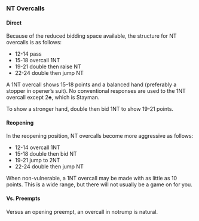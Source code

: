 ### NT Overcalls
#### Direct
Because of the reduced bidding space available, the structure for NT overcalls is as follows:
   * 12-14 pass
   * 15-18 overcall 1NT
   * 19-21 double then raise NT
   * 22-24 double then jump NT
   
A 1NT overcall shows 15–18 points and a balanced hand (preferably a stopper in
opener’s suit). No conventional responses are used to the 1NT overcall except 2♣,
which is Stayman.

To show a stronger hand, double then bid 1NT to show 19-21 points.

#### Reopening
In the reopening position, NT overcalls become more aggressive as follows:
   * 12-14 overcall 1NT
   * 15-18 double then bid NT
   * 19-21 jump to 2NT
   * 22-24 double then jump NT

When non-vulnerable, a 1NT overcall may be made with as little as 10 points.
This is a wide range, but there will not usually be a game on for you.

#### Vs. Preempts
Versus an opening preempt, an overcall in notrump is natural.
